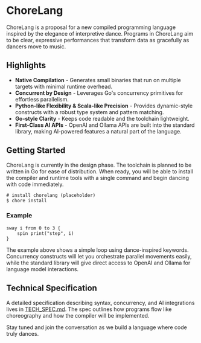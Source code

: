 # ChoreLang

ChoreLang is a proposal for a new compiled programming language inspired by the elegance of interpretive dance. Programs in ChoreLang aim to be clear, expressive performances that transform data as gracefully as dancers move to music.

## Highlights

* **Native Compilation** - Generates small binaries that run on multiple targets with minimal runtime overhead.
* **Concurrent by Design** - Leverages Go's concurrency primitives for effortless parallelism.
* **Python-like Flexibility & Scala-like Precision** - Provides dynamic-style constructs with a robust type system and pattern matching.
* **Go-style Clarity** - Keeps code readable and the toolchain lightweight.
* **First-Class AI APIs** - OpenAI and Ollama APIs are built into the standard library, making AI-powered features a natural part of the language.

## Getting Started

ChoreLang is currently in the design phase. The toolchain is planned to be written in Go for ease of distribution. When ready, you will be able to install the compiler and runtime tools with a single command and begin dancing with code immediately.

```
# install chorelang (placeholder)
$ chore install
```

### Example

```chorelang
sway i from 0 to 3 {
    spin print("step", i)
}
```

The example above shows a simple loop using dance-inspired keywords. Concurrency constructs will let you orchestrate parallel movements easily, while the standard library will give direct access to OpenAI and Ollama for language model interactions.

## Technical Specification

A detailed specification describing syntax, concurrency, and AI integrations lives in [TECH_SPEC.md](TECH_SPEC.md). The spec outlines how programs flow like choreography and how the compiler will be implemented.

Stay tuned and join the conversation as we build a language where code truly dances.
